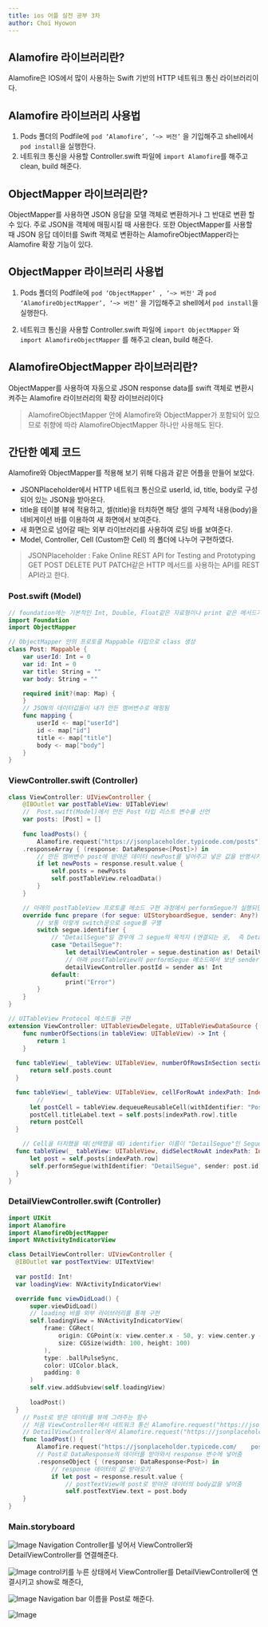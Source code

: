 ```yaml
---
title: ios 어플 실전 공부 3차
author: Choi Hyowon
---
```

## Alamofire 라이브러리란?
Alamofire은 IOS에서 많이 사용하는 Swift 기반의 HTTP 네트워크 통신 라이브러리이다. 

## Alamofire 라이브러리 사용법
1. Pods 폴더의 Podfile에 
`pod ‘Alamofire’, ‘~> 버전’` 을 기입해주고 shell에서 `pod install`을 실행한다.
2. 네트워크 통신을 사용할 Controller.swift 파일에 `import Alamofire`를 해주고 clean, build 해준다.
 
## ObjectMapper 라이브러리란?
ObjectMapper를 사용하면 JSON 응답을 모델 객체로 변환하거나 그 반대로 변환 할 수 있다. 주로 JSON을 객체에 매핑시킬 때 사용한다.
또한 ObjectMapper를 사용할 때 JSON 응답 데이터를 Swift 객체로 변환하는 AlamofireObjectMapper라는 Alamofire 확장 기능이 있다.

## ObjectMapper 라이브러리 사용법
1. Pods 폴더의 Podfile에 
`pod ‘ObjectMapper’ , ‘~> 버전'` 과
`pod ‘AlamofireObjectMapper’, ‘~> 버전’` 을 기입해주고 shell에서 `pod install`을 실행한다.

2. 네트워크 통신을 사용할 Controller.swift 파일에 `import ObjectMapper` 와  `import AlamofireObjectMapper` 를 해주고 clean, build 해준다.

## AlamofireObjectMapper 라이브러리란?
ObjectMapper를 사용하여 자동으로 JSON response data를 swift 객체로 변환시켜주는 Alamofire 라이브러리의 확장 라이브러리이다

> AlamofireObjectMapper 안에 Alamofire와 ObjectMapper가 포함되어 있으므로 취향에 따라 AlamofireObjectMapper 하나만 사용해도 된다.

## 간단한 예제 코드
Alamofire와 ObjectMapper를 적용해 보기 위해 다음과 같은 어플을 만들어 보았다.
* JSONPlaceholder에서 HTTP 네트워크 통신으로  userId, id, title, body로 구성되어 있는 JSON을 받아온다.
* title을 테이블 뷰에 적용하고, 셀(title)을 터치하면 해당 셀의 구체적 내용(body)을 네비게이션 바를 이용하여 새 화면에서 보여준다. 
* 새 화면으로 넘어갈 때는 외부 라이브러리를 사용하여 로딩 바를 보여준다. 
* Model, Controller, Cell (Custom한 Cell) 의 폴더에 나누어 구현하였다.

> JSONPlaceholder : Fake Online REST API for Testing and Prototyping
> GET POST DELETE PUT PATCH같은 HTTP 메서드를 사용하는 API를 REST API라고 한다.

### Post.swift (Model)
```swift
// foundation에는 기본적인 Int, Double, Float같은 자료형이나 print 같은 메서드가 들어가 있다. UIKit에는 foundation이 포함되어 있다.
import Foundation
import ObjectMapper

// ObjectMapper 안의 프로토콜 Mappable 타입으로 class 생성
class Post: Mappable {
	var userId: Int = 0
	var id: Int = 0
	var title: String = ""
	var body: String = ""

	required init?(map: Map) {
	}
	// JSON의 데이터값들이 내가 만든 멤버변수로 매핑됨
	func mapping {
		userId <- map["userId"]
		id <- map["id"]
		title <- map["title"]
		body <- map["body"]
	}
}
```

### ViewController.swift (Controller)
```swift
class ViewController: UIViewController {
	@IBOutlet var postTableView: UITableView!
	//  Post.swift(Model)에서 만든 Post 타입 리스트 변수를 선언
	var posts: [Post] = []
	
	func loadPosts() {
		Alamofire.request("https://jsonplaceholder.typicode.com/posts")
	.responseArray { (response: DataResponse<[Post]>) in
		// 만든 멤버변수 post에 받아온 데이터 newPost를 넣어주고 넣은 값을 반영시키기 위해 postTableView를 reload한다.
		if let newPosts = response.result.value {
			self.posts = newPosts
			self.postTableView.reloadData()
		}
	}

	// 아래의 postTableView 프로토콜 메소드 구현 과정에서 performSegue가 실행되면 prepare 메소드가 실행된다.
	override func prepare (for segue: UIStoryboardSegue, sender: Any?) {
		// 보통 이렇게 switch문으로 segue를 구별
		switch segue.identifier {
			// "DetailSegue"일 경우에 그 segue의 목적지 (연결되는 곳,  즉 DetailViewController)을 변수로 선언하고 강제 형변환 해준다. 
			case "DetailSegue"?:
				let detailViewControler = segue.destination as! DetailViewController
				// 아래 postTableView의 performSegue 메소드에서 보낸 sender(즉 데이터의 post.id)를 detailViewController의 postId에 대입하고 강제 형변환 해준다.
				detailViewController.postId = sender as! Int
			default:
				print("Error")
		}
	}
}

// UITableView Protocol 메소드들 구현
extension ViewController: UITableViewDelegate, UITableViewDataSource {
	func numberOfSections(in tableView: UITableView) -> Int {
		return 1
	}
    
  func tableView(_ tableView: UITableView, numberOfRowsInSection section: Int) -> Int {
      return self.posts.count
  }

  func tableView(_ tableView: UITableView, cellForRowAt indexPath: IndexPath) -> UITableViewCell {
		// 
      let postCell = tableView.dequeueReusableCell(withIdentifier: "PostCell") as! PostCell
      postCell.titleLabel.text = self.posts[indexPath.row].title
      return postCell
  }

	// Cell을 터치했을 때(선택했을 때) identifier 이름이 "DetailSegue"인 Segue를 실행시킨다. post.id를 보낸다.
  func tableView(_ tableView: UITableView, didSelectRowAt indexPath: IndexPath) {
      let post = self.posts[indexPath.row]
      self.performSegue(withIdentifier: "DetailSegue", sender: post.id)
  }
}
```

### DetailViewController.swift (Controller)
```swift
import UIKit
import Alamofire
import AlamofireObjectMapper
import NVActivityIndicatorView

class DetailViewController: UIViewController {
  @IBOutlet var postTextView: UITextView!
    
  var postId: Int!
  var loadingView: NVActivityIndicatorView!

  override func viewDidLoad() {
      super.viewDidLoad()
      // loading 바를 외부 라이브러리를 통해 구현
      self.loadingView = NVActivityIndicatorView(
          frame: CGRect(
              origin: CGPoint(x: view.center.x - 50, y: view.center.y - 50),
              size: CGSize(width: 100, height: 100)
          ),
          type: .ballPulseSync,
          color: UIColor.black,
          padding: 0
      )
      self.view.addSubview(self.loadingView)
    
      loadPost()
  }
	// Post로 받은 데이터를 뷰에 그려주는 함수
    // 처음 ViewController에서 네트워크 통신 Alamofire.request("https://jsonplaceholder.typicode.com/posts")했을 경우에는 body가 없는데
    // DetailViewController에서 Alamofire.request("https://jsonplaceholder.typicode.com/posts/\(id)")에는 body가 있을 경우를 가정하여 한번 더 호출
	func loadPost() {
		Alamofire.request("https://jsonplaceholder.typicede.com/	posts/\(id)")
		// Post로 DataResponse의 데이터를 받아와서 response 변수에 넣어줌
		.responseObject { (response: DataResponse<Post>) in
			// response 데이터의 값 받아오기
			if let post = response.result.value { 
				// postTextView에 post로 받아온 데이터의 body값을 넣어줌
				self.postTextView.text = post.body
	}
}
```

### Main.storyboard
![Image](/images/embed_storyboard.png)
Navigation Controller를 넣어서 ViewController와 DetailViewController를 연결해준다.

![Image](/images/networkStudy_control_storyboard.png)
control키를 누른 상태에서 ViewController를 DetailViewController에 연결시키고 show로 해준다,

![Image](/images/networkStudy_navigationTitle_storyboard.png)
Navigation bar 이름을 Post로 해준다.

![Image](/images/networkStudy_storyboard.png)

